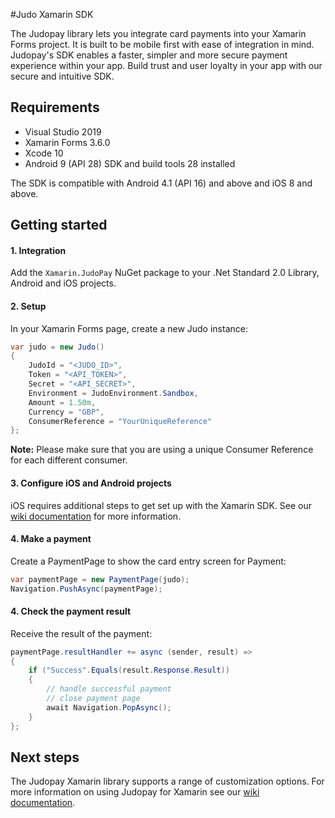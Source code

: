 #Judo Xamarin SDK

The Judopay library lets you integrate card payments into your Xamarin Forms project. It is built to be mobile first with ease of integration in mind. Judopay's SDK enables a faster, simpler and more secure payment experience within your app. Build trust and user loyalty in your app with our secure and intuitive SDK.

## Requirements
- Visual Studio 2019
- Xamarin Forms 3.6.0
- Xcode 10
- Android 9 (API 28) SDK and build tools 28 installed

The SDK is compatible with Android 4.1 (API 16) and above and iOS 8 and above.

## Getting started

#### 1. Integration

Add the `Xamarin.JudoPay` NuGet package to your .Net Standard 2.0 Library, Android and iOS projects.

#### 2. Setup

In your Xamarin Forms page, create a new Judo instance:

```csharp
var judo = new Judo()
{
    JudoId = "<JUDO_ID>",
    Token = "<API_TOKEN>",
    Secret = "<API_SECRET>",
    Environment = JudoEnvironment.Sandbox,
    Amount = 1.50m,
    Currency = "GBP",
    ConsumerReference = "YourUniqueReference"
};
```

__Note:__ Please make sure that you are using a unique Consumer Reference for each different consumer.

#### 3. Configure iOS and Android projects

iOS requires additional steps to get set up with the Xamarin SDK. See our [wiki documentation](https://github.com/JudoPay/Judo-Xamarin/wiki/Initializing-the-SDK) for more information.

#### 4. Make a payment

Create a PaymentPage to show the card entry screen for Payment:

```csharp
var paymentPage = new PaymentPage(judo);
Navigation.PushAsync(paymentPage);
```

#### 4. Check the payment result

Receive the result of the payment:

```csharp
paymentPage.resultHandler += async (sender, result) =>
{
    if ("Success".Equals(result.Response.Result))
    {
        // handle successful payment
        // close payment page
        await Navigation.PopAsync();
    }
};
```

## Next steps

The Judopay Xamarin library supports a range of customization options. For more information on using Judopay for Xamarin see our [wiki documentation](https://github.com/JudoPay/Judo-Xamarin/wiki).
